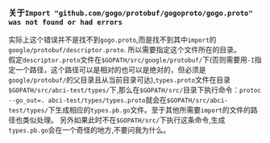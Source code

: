 ### 关于`Import "github.com/gogo/protobuf/gogoproto/gogo.proto" was not found or had errors`  
实际上这个错误并不是找不到`gogo.proto`,而是找不到其中`import`的`google/protobuf/descriptor.proto`.
所以需要指定这个文件所在的目录。  
假定`descriptor.proto`文件在`$GOPATH/src/google/protobuf/`下(否则需要用`-I`指定一个路径，这个路径可以是相对的也可以是绝对的，但必须是`google/protobuf/`的父目录且从当前目录可达),`types.proto`文件在目录`$GOPATH/src/abci-test/types/`下,那么在`$GOPATH/src/`目录下执行命令：`protoc  --go_out=. abci-test/types/types.proto`就会在`$GOPATH/src/abci-test/types/`下生成相应的`types.pb.go`文件。至于其他所需要`import`的文件的路径也类似处理。
另外如果此时不在`$GOPATH/src/`下执行这条命令,生成`types.pb.go`会在一个奇怪的地方,不要问我为什么。

